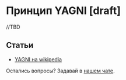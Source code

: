 # Принцип YAGNI [draft]

//TBD

## Статьи

- [YAGNI на wikipedia](https://ru.wikipedia.org/wiki/YAGNI)

Остались вопросы? Задавай в [нашем чате](https://t.me/technicalexcellenceru).
